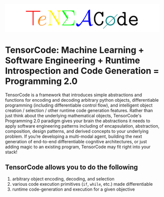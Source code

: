 ![](assets/img/logo-color.png)

# TensorCode: Machine Learning + Software Engineering + Runtime Introspection and Code Generation = Programming 2.0

TensorCode is a framework that introduces simple abstractions and functions for encoding and decoding arbitrary python objects, differentiable programming (including differentiable control flow), and intelligent object creation / selection / other runtime code generation features. Rather than just think about the underlying mathematical objects, TensorCode's Programming 2.0 paradigm gives your brain the abstractions it needs to apply software engineering patterns including of encapsulation, abstraction, composition, design patterns, and derived concepts to your underlying problem. If you’re developing a multi-modal agent, building the next generation of end-to-end differentiable cognitive architectures, or just adding magic to an existing program, TensorCode may fit right into your stack!

## TensorCode allows you to do the following

1. arbitrary object encoding, decoding, and selection
2. various code execution primitives (`if`, `while`, etc.) made differentiable
3. runtime code-generation and execution for a given objective
